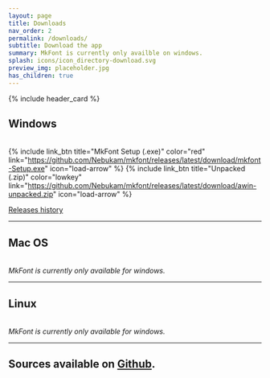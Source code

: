 ```yaml
---
layout: page
title: Downloads
nav_order: 2
permalink: /downloads/
subtitle: Download the app
summary: MkFont is currently only availble on windows.
splash: icons/icon_directory-download.svg
preview_img: placeholder.jpg
has_children: true
---
```


{% include header_card %}
  
## Windows  
   
{% include link_btn title="MkFont Setup (.exe)" color="red" link="https://github.com/Nebukam/mkfont/releases/latest/download/mkfont-Setup.exe" icon="load-arrow" %}
{% include link_btn title="Unpacked (.zip)" color="lowkey" link="https://github.com/Nebukam/mkfont/releases/latest/download/awin-unpacked.zip" icon="load-arrow" %}

[Releases history](https://github.com/Nebukam/mkfont/releases)

---

## Mac OS  
   
*MkFont is currently only available for windows.*

---

## Linux  
   
*MkFont is currently only available for windows.*

---

## Sources available on [Github](https://github.com/Nebukam/mkfont).